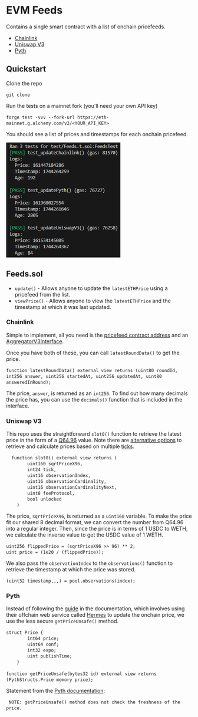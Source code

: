 # EVM Feeds 

Contains a single smart contract with a list of onchain pricefeeds.

- [Chainlink](https://chain.link/)
- [Uniswap V3](https://docs.uniswap.org/contracts/v3/overview)
- [Pyth](https://www.pyth.network/)

## Quickstart

Clone the repo

```shell
git clone 
```

Run the tests on a mainnet fork (you'll need your own API key)

```shell
forge test -vvv --fork-url https://eth-mainnet.g.alchemy.com/v2/<YOUR_API_KEY>
```

You should see a list of prices and timestamps for each onchain pricefeed.

![](./images/test-output.png)


## Feeds.sol

- `update()` - Allows anyone to update the `latestETHPrice` using a pricefeed from the list.
- `viewPrice()` - Allows anyone to view the `latestETHPrice` and the timestamp at which it was last updated.

### Chainlink

Simple to implement, all you need is the [pricefeed contract address](https://docs.chain.link/data-feeds/price-feeds/addresses) and an [AggregatorV3Interface](https://github.com/smartcontractkit/chainlink/blob/develop/contracts/src/v0.8/shared/interfaces/AggregatorV3Interface.sol).

Once you have both of these, you can call `latestRoundData()` to get the price.

```solidity
function latestRoundData() external view returns (uint80 roundId, int256 answer, uint256 startedAt, uint256 updatedAt, uint80 answeredInRound);
```

The price, `answer`, is returned as an `int256`. To find out how many decimals the price has, you can use the `decimals()` function that is included in the interface.

### Uniswap V3

This repo uses the straightforward `slot0()` function to retrieve the latest price in the form of a [Q64.96](https://docs.uniswap.org/contracts/v3/reference/core/libraries/FixedPoint96) value. Note there are [alternative options](https://docs.uniswap.org/concepts/protocol/oracle#deriving-price-from-a-tick) to retrieve and calculate prices based on multiple [ticks](https://docs.uniswap.org/concepts/glossary#tick).

```solidity
  function slot0() external view returns (
        uint160 sqrtPriceX96, 
        int24 tick, 
        uint16 observationIndex, 
        uint16 observationCardinality, 
        uint16 observationCardinalityNext, 
        uint8 feeProtocol, 
        bool unlocked
    )
```

The price, `sqrtPriceX96`, is returned as a `uint160` variable. To make the price fit our shared 8 decimal format, we can convert the number from Q64.96 into a regular integer. Then, since the price is in terms of 1 USDC to WETH, we calculate the inverse value to get the USDC value of 1 WETH.

```solidity
uint256 flippedPrice = (sqrtPriceX96 >> 96) ** 2;    
uint price = (1e20 / (flippedPrice));
```

We also pass the `observationIndex` to the `observations()` function to retrieve the timestamp at which the price was stored.

```solidity
(uint32 timestamp,,,) = pool.observations(index);
```


### Pyth

Instead of following the [guide](https://docs.pyth.network/price-feeds/use-real-time-data/evm#write-contract-code) in the documentation, which involves using their offchain web service called [Hermes](https://docs.pyth.network/price-feeds/how-pyth-works/hermes) to update the onchain price, we use the less secure `getPriceUnsafe()` method.

```solidity
struct Price {
        int64 price;
        uint64 conf;
        int32 expo;
        uint publishTime;
    }

function getPriceUnsafe(bytes32 id) external view returns (PythStructs.Price memory price);
```

Statement from the [Pyth documentation](https://docs.pyth.network/price-feeds/troubleshoot/evm#getprice-reverts-with-staleprice-or-0x19abf40e-error):

     NOTE: getPriceUnsafe() method does not check the freshness of the price.